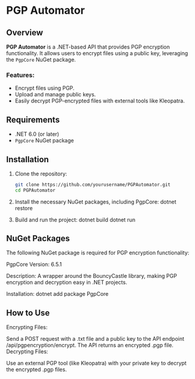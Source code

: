 # PGP Automator

## Overview
**PGP Automator** is a .NET-based API that provides PGP encryption functionality. It allows users to encrypt files using a public key, leveraging the `PgpCore` NuGet package.

### Features:
- Encrypt files using PGP.
- Upload and manage public keys.
- Easily decrypt PGP-encrypted files with external tools like Kleopatra.

## Requirements
- .NET 6.0 (or later)
- `PgpCore` NuGet package

## Installation

1. Clone the repository:
   ```bash
   git clone https://github.com/yourusername/PGPAutomator.git
   cd PGPAutomator

2. Install the necessary NuGet packages, including PgpCore:
   dotnet restore

3. Build and run the project:
   dotnet build
   dotnet run

## NuGet Packages
The following NuGet package is required for PGP encryption functionality:

PgpCore
Version: 6.5.1

Description: A wrapper around the BouncyCastle library, making PGP encryption and decryption easy in .NET projects.

Installation:
dotnet add package PgpCore

## How to Use
Encrypting Files:

Send a POST request with a .txt file and a public key to the API endpoint /api/pgpencryption/encrypt.
The API returns an encrypted .pgp file.
Decrypting Files:

Use an external PGP tool (like Kleopatra) with your private key to decrypt the encrypted .pgp files.

